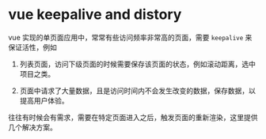 # vue keepalive and distory

vue 实现的单页面应用中，常常有些访问频率非常高的页面，需要 `keepalive` 来保证活性，例如

1. 列表页面，访问下级页面的时候需要保存该页面的状态，例如滚动距离，选中项目之类。

2. 页面中请求了大量数据，且是访问时间内不会发生改变的数据，保存数据，以提高用户体验。

往往有时候会有需求，需要在特定页面进入之后，触发页面的重新渲染，这里提供几个解决方案。

